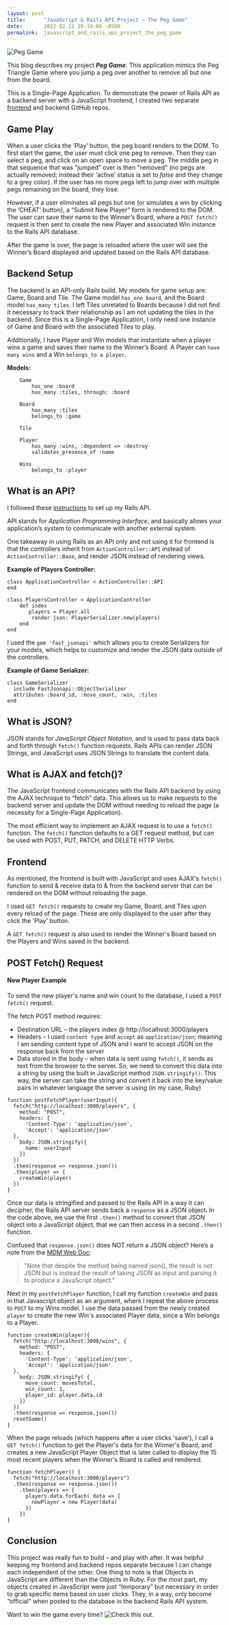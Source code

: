```yaml
---
layout: post
title:      "JavaScript & Rails API Project – The Peg Game"
date:       2022-02-12 20:19:06 -0500
permalink:  javascript_and_rails_api_project_the_peg_game
---
```



![Peg Game](http://i.imgur.com/ncOSL5Fb.jpg)

This blog describes my project ***Peg Game***. This application mimics the Peg Triangle Game where you jump a peg over another to remove all but one from the board. 

This is a Single-Page Application. To demonstrate the power of Rails API as a backend server with a JavaScript frontend, I created two separate [frontend](http://github.com/ssdiaz/peg_jump_frontend) and backend GitHub repos. 

## Game Play
When a user clicks the ‘Play’ button, the peg board renders to the DOM. To first start the game, the user must click one peg to remove. Then they can select a peg, and click on an open space to move a peg. The middle peg in that sequence that was “jumped” over is then "removed" (no pegs are actually removed; instead their ‘active’ status is set to *false* and they change to a grey color). If the user has no more pegs left to jump over with multiple pegs remaining on the board, they lose. 

However, if a user eliminates all pegs but one (or simulates a win by clicking the ‘CHEAT’ button), a “Submit New Player” form is rendered to the DOM. The user can save their name to the Winner’s Board, where a `POST fetch()` request is then sent to create the new Player and associated Win instance to the Rails API database.

After the game is over, the page is reloaded where the user will see the Winner’s Board displayed and updated based on the Rails API database.

## Backend Setup
The backend is an API-only Rails build. My models for game setup are: Game, Board and Tile. The Game model `has_one board`, and the Board model `has_many tiles`. I left Tiles unrelated to Boards because I did not find it necessary to track their relationship as I am not updating the tiles in the backend. Since this is a Single-Page Application, I only need one instance of Game and Board with the associated Tiles to play.

Additionally, I have Player and Win models that instantiate when a player wins a game and saves their name to the Winner’s Board. A Player can `have many wins` and a Win `belongs_to a player`. 

**Models:**
```
    Game
        has_one :board
        has_many :tiles, through: :board

    Board
        has_many :tiles
        belongs_to :game

    Tile 
    
    Player
        has_many :wins, :dependent => :destroy
        validates_presence_of :name
    
    Wins
        belongs_to :player
```


## What is an API?
I followed these [instructions](http://github.com/learn-co-curriculum/js-rails-as-api-creating-a-rails-api-from-scratch) to set up my Rails API.

API stands for *Application Programming Interface*, and basically allows your application’s system to communicate with another external system. 

One takeaway in using Rails as an API only and not using it for frontend is that the controllers inherit from `ActionController::API` instead of `ActionController::Base`, and render JSON instead of rendering views. 

**Example of Players Controller:**
```
class ApplicationController < ActionController::API
end

class PlayersController < ApplicationController
    def index
       players = Player.all
        render json: PlayerSerializer.new(players) 
    end
end 
```

I used the `gem 'fast_jsonapi'`  which allows you to create Serializers for your models, which helps to customize and render the JSON data outside of the controllers.

**Example of Game Serializer:**
```
class GameSerializer
  include FastJsonapi::ObjectSerializer
  attributes :board_id, :move_count, :win, :tiles
end
```

## What is JSON?
JSON stands for *JavaScript Object Notation*, and is used to pass data back and forth through `fetch()` function requests. Rails APIs can render JSON Strings, and JavaScript uses JSON Strings to translate the content data.

## What is AJAX and fetch()?
The JavaScript frontend communicates with the Rails API backend by using the AJAX technique to “fetch” data. This allows us to make requests to the backend server and update the DOM without needing to reload the page (a necessity for a Single-Page Application). 

The most efficient way to implement an AJAX request is to use a `fetch()` function. The `fetch()` function defaults to a GET request method, but can be used with POST, PUT, PATCH, and DELETE HTTP Verbs.

## Frontend
As mentioned, the frontend is built with JavaScript and uses AJAX's `fetch()` function to send & receive data to & from the backend server that can be rendered on the DOM without reloading the page. 

I used `GET fetch()` requests to create my Game, Board, and Tiles upon every reload of the page. These are only displayed to the user after they click the 'Play' button. 

A  `GET fetch()` request is also used to render the Winner's Board based on the Players and Wins saved in the backend.


## POST Fetch() Request 
####  New Player Example

To send the new player's name and win count to the database, I used a `POST fetch()` request. 

The fetch POST method requires:
* Destination URL – the players index @ http://localhost:3000/players
* Headers – I used  `content type` and `accept` as `application/json`; meaning I am sending content type of JSON and I want to accept JSON on the response back from the server
* Data stored in the body – when data is sent using `fetch()`, it sends as text from the browser to the server. So, we need to convert this data into a string by using the built in JavaScript method `JSON.stringify()`. This way, the server can take the string and convert it back into the key/value pairs in whatever language the server is using (in my case, Ruby)

```
function postFetchPlayer(userInput){ 
  fetch("http://localhost:3000/players", {
    method: "POST",
    headers: {
      'Content-Type': 'application/json',
      'Accept': 'application/json'
  },
    body: JSON.stringify({
      name: userInput 
    })    
  })
  .then(response => response.json())
  .then(player => {    
    createWin(player)
  })
}
```

Once our data is stringified and passed to the Rails API in a way it can decipher, the Rails API server sends back a `response` as a JSON object. In the code above, we use the first `.then()` method to convert that JSON object into a JavaScript object, that we can then access in a second `.then()` function.

Confused that `response.json()` does NOT return a JSON object? Here’s a note from the [MDM Web Doc](http://developer.mozilla.org/en-US/docs/Web/API/Response/json):

> "Note that despite the method being named json(), the result is not JSON but is instead the result of taking JSON as input and parsing it to produce a JavaScript object."

Next in my `postFetchPlayer` function, I call my function `createWin` and pass in that Javascript object as an argument, where I repeat the above process to `POST` to my Wins model. I use the data passed from the newly created `player` to create the new Win's associated Player data, since a Win belongs to a Player.

```
function createWin(player){
  fetch("http://localhost:3000/wins", {
    method: "POST",
    headers: {
      'Content-Type': 'application/json',
      'Accept': 'application/json'
  },
    body: JSON.stringify( {
      move_count: movesTotal,
      win_count: 1,
      player_id: player.data.id
    })    
  })
  .then(response => response.json())
  resetGame()
}
```

When the page reloads (which happens after a user clicks 'save'), I call a `GET fetch()` function to get the Player's data for the Winner's Board, and creates a new JavaScript Player Object that is later called to display the 15 most recent players when the Winner's Board is called and rendered. 

```
function fetchPlayer() {  
  fetch("http://localhost:3000/players")
  .then(response => response.json())
    .then(players => {
      players.data.forEach( data => { 
        newPlayer = new Player(data)
      })
    })
}
```

## Conclusion
This project was really fun to build – and play with after. It was helpful keeping my frontend and backend repos separate because I can change each independent of the other. One thing to note is that Objects in JavaScript are different than the Objects in Ruby. For the most part, my objects created in JavaScript were just “temporary” but necessary in order to grab specific items based on user clicks. They, in a way, only become “official” when posted to the database in the backend Rails API system. 

Want to win the game every time? ![Check this out.](http://www.wikihow.com/Win-the-Peg-Game)


